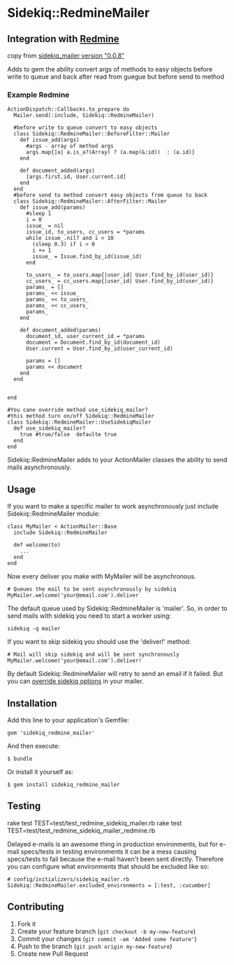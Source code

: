 # Sidekiq::RedmineMailer

  
## Integration with [Redmine](https://github.com/redmine/redmine) 
   copy from [sidekiq_mailer version "0.0.8"](https://github.com/andersondias/sidekiq_mailer)

Adds to gem the ability convert args of methods to easy objects before write to queue and back after read from guegue but before send to method


### Example Redmine


    ActionDispatch::Callbacks.to_prepare do
      Mailer.send(:include, Sidekiq::RedmineMailer)
      
      #before write to queue convert to easy objects
      class Sidekiq::RedmineMailer::BeforeFilter::Mailer
        def issue_add(args)
          #args - array of method args 
          args.map{|a| a.is_a?(Array) ? (a.map(&:id))  : (a.id)}
        end

        def document_added(args)
          [args.first.id, User.current.id]
        end
      end
      #before send to method convert easy objects from queue to back 
      class Sidekiq::RedmineMailer::AfterFilter::Mailer
        def issue_add(params)
          #sleep 1
          i = 0
          issue_ = nil
          issue_id, to_users, cc_users = *params
          while issue_.nil? and i < 10
            (sleep 0.3) if i > 0
            i += 1
            issue_ = Issue.find_by_id(issue_id)
          end

          to_users_ = to_users.map{|user_id| User.find_by_id(user_id)}
          cc_users_ = cc_users.map{|user_id| User.find_by_id(user_id)}
          params_ = []
          params_ << issue_
          params_ << to_users_
          params_ << cc_users_
          params_
        end

        def document_added(params)
          document_id, user_current_id = *params
          document = Document.find_by_id(document_id)
          User.current = User.find_by_id(user_current_id)

          params = []
          params << document
        end
      end

      
    end

    #You cane override method use_sidekiq_mailer?
    #this method turn on/off Sidekiq::RedmineMailer 
    class Sidekiq::RedmineMailer::UseSidekiqMailer
      def use_sidekiq_mailer?
        true #true/false  defaulte true
      end
    end





Sidekiq::RedmineMailer adds to your ActionMailer classes the ability to send mails asynchronously.

## Usage

If you want to make a specific mailer to work asynchronously just include Sidekiq::RedmineMailer module:

    class MyMailer < ActionMailer::Base
      include Sidekiq::RedmineMailer

      def welcome(to)
        ...
      end
    end

Now every deliver you make with MyMailer will be asynchronous.

    # Queues the mail to be sent asynchronously by sidekiq
    MyMailer.welcome('your@email.com').deliver

The default queue used by Sidekiq::RedmineMailer is 'mailer'. So, in order to send mails with sidekiq you need to start a worker using:

    sidekiq -q mailer

If you want to skip sidekiq you should use the 'deliver!' method:

    # Mail will skip sidekiq and will be sent synchronously
    MyMailer.welcome('your@email.com').deliver!

By default Sidekiq::RedmineMailer will retry to send an email if it failed. But you can [override sidekiq options](https://github.com/andersondias/sidekiq_mailer/wiki/Overriding-sidekiq-options) in your mailer.

## Installation

Add this line to your application's Gemfile:

    gem 'sidekiq_redmine_mailer'

And then execute:

    $ bundle

Or install it yourself as:

    $ gem install sidekiq_redmine_mailer

## Testing

rake test TEST=test/test_redmine_sidekiq_mailer.rb
rake test TEST=test/test_redmine_sidekiq_mailer_redmine.rb


Delayed e-mails is an awesome thing in production environments, but for e-mail specs/tests in testing environments it can be a mess causing specs/tests to fail because the e-mail haven't been sent directly. Therefore you can configure what environments that should be excluded like so:

    # config/initializers/sidekiq_mailer.rb
    Sidekiq::RedmineMailer.excluded_environments = [:test, :cucumber]

## Contributing

1. Fork it
2. Create your feature branch (`git checkout -b my-new-feature`)
3. Commit your changes (`git commit -am 'Added some feature'`)
4. Push to the branch (`git push origin my-new-feature`)
5. Create new Pull Request
